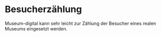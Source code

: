 # Besucherzählung

Museum-digital kann sehr leicht zur Zählung der Besucher eines realen Museums eingesetzt werden.

